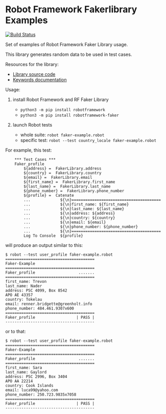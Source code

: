 # Robot Framework Fakerlibrary Examples

[![Build Status](https://travis-ci.org/laurentbristiel/robotframework-faker-example.svg?branch=master)](https://travis-ci.org/laurentbristiel/robotframework-faker-example)

Set of examples of Robot Framework Faker Library usage.

This library generates random data to be used in test cases.

Resources for the library:
- [Library source code](https://github.com/MarketSquare/robotframework-faker)
- [Keywords documentation](https://marketsquare.github.io/robotframework-faker/)

Usage:

1. install Robot Framework and RF Faker Library
    - `python3 -m pip install robotframework`
    - `python3 -m pip install robotframework-faker`

2. launch Robot tests
    - whole suite: `robot faker-example.robot`
    - specific test: `robot --test country_locale faker-example.robot`
    

For example, this test:

```
    *** Test Cases ***
    Faker_profile
        ${address} =  FakerLibrary.address
        ${country} =  FakerLibrary.country
        ${email} =  FakerLibrary.email
        ${first_name} =  FakerLibrary.first_name
        ${last_name} =  FakerLibrary.last_name
        ${phone_number} =  FakerLibrary.phone_number
        ${profile} =  Catenate
        ...             ${\n}=======================================
        ...             ${\n}first_name: ${first_name}
        ...             ${\n}last_name: ${last_name}
        ...             ${\n}address: ${address}
        ...             ${\n}country: ${country}
        ...             ${\n}email: ${email}
        ...             ${\n}phone_number: ${phone_number}
        ...             ${\n}=======================================
        Log To Console  ${profile}
```
will produce an output similar to this:

```
$ robot --test user_profile faker-example.robot
=======================================
Faker-Example
=======================================
Faker_profile                   .......
=======================================
first_name: Trevon
last_name: Nader
address: PSC 4099, Box 8542
APO AE 43357
country: Tokelau
email: renner.bridgette@greenholt.info
phone_number: 484.461.9307x600
=======================================
Faker_profile                  | PASS |
---------------------------------------
```
or to that:
```
$ robot --test user_profile faker-example.robot
=======================================
Faker-Example
=======================================
Faker_profile                   .......
=======================================
first_name: Sara
last_name: Gaylord
address: PSC 2996, Box 3404
APO AA 22214
country: Cook Islands
email: luca99@yahoo.com
phone_number: 250.723.9835x7058
=======================================
Faker_profile                  | PASS |
---------------------------------------
```